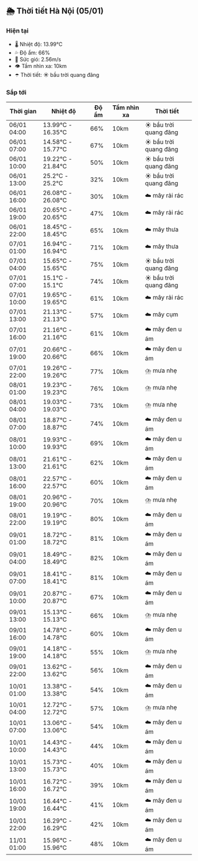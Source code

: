 ## 🌦️ Thời tiết Hà Nội (05/01)

### Hiện tại

- 🌡️ Nhiệt độ: 13.99℃
- 💦 Độ ẩm: 66%
- 💨 Sức gió: 2.56m/s
- 👁️ Tầm nhìn xa: 10km
- ☂️ Thời tiết: ☀️ bầu trời quang đãng

### Sắp tới

| Thời gian | Nhiệt độ | Độ ẩm | Tầm nhìn xa | Thời tiết |
| --- | --- | --- | --- | --- |
| 06/01 04:00 | 13.99℃ - 16.35℃ | 66% | 10km | ☀️ bầu trời quang đãng |
| 06/01 07:00 | 14.58℃ - 15.77℃ | 67% | 10km | ☀️ bầu trời quang đãng |
| 06/01 10:00 | 19.22℃ - 21.84℃ | 50% | 10km | ☀️ bầu trời quang đãng |
| 06/01 13:00 | 25.2℃ - 25.2℃ | 32% | 10km | ☀️ bầu trời quang đãng |
| 06/01 16:00 | 26.08℃ - 26.08℃ | 30% | 10km | ☁️ mây rải rác |
| 06/01 19:00 | 20.65℃ - 20.65℃ | 47% | 10km | ☁️ mây rải rác |
| 06/01 22:00 | 18.45℃ - 18.45℃ | 65% | 10km | ☁️ mây thưa |
| 07/01 01:00 | 16.94℃ - 16.94℃ | 71% | 10km | ☁️ mây thưa |
| 07/01 04:00 | 15.65℃ - 15.65℃ | 75% | 10km | ☀️ bầu trời quang đãng |
| 07/01 07:00 | 15.1℃ - 15.1℃ | 74% | 10km | ☀️ bầu trời quang đãng |
| 07/01 10:00 | 19.65℃ - 19.65℃ | 61% | 10km | ☁️ mây rải rác |
| 07/01 13:00 | 21.13℃ - 21.13℃ | 57% | 10km | ☁️ mây cụm |
| 07/01 16:00 | 21.16℃ - 21.16℃ | 61% | 10km | ☁️ mây đen u ám |
| 07/01 19:00 | 20.66℃ - 20.66℃ | 66% | 10km | ☁️ mây đen u ám |
| 07/01 22:00 | 19.26℃ - 19.26℃ | 77% | 10km | ⛈️ mưa nhẹ |
| 08/01 01:00 | 19.23℃ - 19.23℃ | 76% | 10km | ⛈️ mưa nhẹ |
| 08/01 04:00 | 19.03℃ - 19.03℃ | 73% | 10km | ⛈️ mưa nhẹ |
| 08/01 07:00 | 18.87℃ - 18.87℃ | 74% | 10km | ☁️ mây đen u ám |
| 08/01 10:00 | 19.93℃ - 19.93℃ | 69% | 10km | ☁️ mây đen u ám |
| 08/01 13:00 | 21.61℃ - 21.61℃ | 62% | 10km | ☁️ mây đen u ám |
| 08/01 16:00 | 22.57℃ - 22.57℃ | 60% | 10km | ☁️ mây đen u ám |
| 08/01 19:00 | 20.96℃ - 20.96℃ | 70% | 10km | ⛈️ mưa nhẹ |
| 08/01 22:00 | 19.19℃ - 19.19℃ | 80% | 10km | ☁️ mây đen u ám |
| 09/01 01:00 | 18.72℃ - 18.72℃ | 81% | 10km | ☁️ mây đen u ám |
| 09/01 04:00 | 18.49℃ - 18.49℃ | 82% | 10km | ☁️ mây đen u ám |
| 09/01 07:00 | 18.41℃ - 18.41℃ | 81% | 10km | ☁️ mây đen u ám |
| 09/01 10:00 | 20.87℃ - 20.87℃ | 67% | 10km | ☁️ mây đen u ám |
| 09/01 13:00 | 15.13℃ - 15.13℃ | 66% | 10km | ⛈️ mưa nhẹ |
| 09/01 16:00 | 14.78℃ - 14.78℃ | 60% | 10km | ☁️ mây đen u ám |
| 09/01 19:00 | 14.18℃ - 14.18℃ | 55% | 10km | ⛈️ mưa nhẹ |
| 09/01 22:00 | 13.62℃ - 13.62℃ | 56% | 10km | ☁️ mây đen u ám |
| 10/01 01:00 | 13.38℃ - 13.38℃ | 54% | 10km | ☁️ mây đen u ám |
| 10/01 04:00 | 12.72℃ - 12.72℃ | 57% | 10km | ⛈️ mưa nhẹ |
| 10/01 07:00 | 13.06℃ - 13.06℃ | 54% | 10km | ☁️ mây đen u ám |
| 10/01 10:00 | 14.43℃ - 14.43℃ | 44% | 10km | ☁️ mây đen u ám |
| 10/01 13:00 | 15.73℃ - 15.73℃ | 40% | 10km | ☁️ mây đen u ám |
| 10/01 16:00 | 16.72℃ - 16.72℃ | 39% | 10km | ☁️ mây đen u ám |
| 10/01 19:00 | 16.44℃ - 16.44℃ | 41% | 10km | ☁️ mây đen u ám |
| 10/01 22:00 | 16.29℃ - 16.29℃ | 42% | 10km | ☁️ mây đen u ám |
| 11/01 01:00 | 15.96℃ - 15.96℃ | 48% | 10km | ☁️ mây đen u ám |
